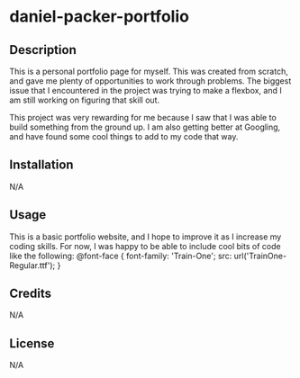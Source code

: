 # daniel-packer-portfolio

## Description

This is a personal portfolio page for myself. This was created from scratch, and gave me plenty of opportunities to work through problems. The biggest issue that I encountered in the project was trying to make a flexbox, and I am still working on figuring that skill out.

This project was very rewarding for me because I saw that I was able to build something from the ground up. I am also getting better at Googling, and have found some cool things to add to my code that way.

## Installation

N/A

## Usage

This is a basic portfolio website, and I hope to improve it as I increase my coding skills. For now, I was happy to be able to include cool bits of code like the following:
    @font-face {
    font-family: 'Train-One';
    src: url('TrainOne-Regular.ttf');
    }

## Credits

N/A

## License

N/A

